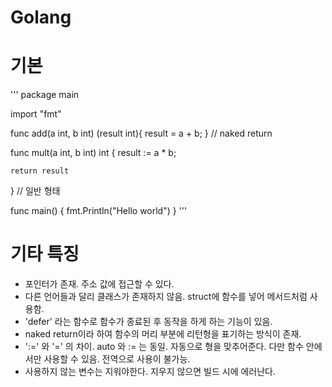 # Golang

# 기본

'''
package main

import "fmt"

func add(a int, b int) (result int){
    result = a + b;
} // naked return

func mult(a int, b int) int {
    result := a * b;
    
    return result
} // 일반 형태

func main() {
	fmt.Println("Hello world")
}
'''

# 기타 특징

- 포인터가 존재. 주소 값에 접근할 수 있다. 
- 다른 언어들과 달리 클래스가 존재하지 않음. struct에 함수를 넣어 메서드처럼 사용함.
- 'defer' 라는 함수로 함수가 종료된 후 동작을 하게 하는 기능이 있음. 
- naked return이라 하여 함수의 머리 부분에 리턴형을 표기하는 방식이 존재.
- ':=' 와 '=' 의 차이. auto 와 := 는 동일. 자동으로 형을 맞추어준다. 다만 함수 안에서만 사용할 수 있음. 전역으로 사용이 불가능.
- 사용하지 않는 변수는 지워야한다. 지우지 않으면 빌드 시에 에러난다.

